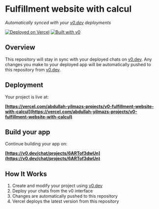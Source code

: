 # Fulfillment website with calcul

*Automatically synced with your [v0.dev](https://v0.dev) deployments*

[![Deployed on Vercel](https://img.shields.io/badge/Deployed%20on-Vercel-black?style=for-the-badge&logo=vercel)](https://vercel.com/abdullah-yilmazs-projects/v0-fulfillment-website-with-calcul)
[![Built with v0](https://img.shields.io/badge/Built%20with-v0.dev-black?style=for-the-badge)](https://v0.dev/chat/projects/6ARTof3dwUn)

## Overview

This repository will stay in sync with your deployed chats on [v0.dev](https://v0.dev).
Any changes you make to your deployed app will be automatically pushed to this repository from [v0.dev](https://v0.dev).

## Deployment

Your project is live at:

**[https://vercel.com/abdullah-yilmazs-projects/v0-fulfillment-website-with-calcul](https://vercel.com/abdullah-yilmazs-projects/v0-fulfillment-website-with-calcul)**

## Build your app

Continue building your app on:

**[https://v0.dev/chat/projects/6ARTof3dwUn](https://v0.dev/chat/projects/6ARTof3dwUn)**

## How It Works

1. Create and modify your project using [v0.dev](https://v0.dev)
2. Deploy your chats from the v0 interface
3. Changes are automatically pushed to this repository
4. Vercel deploys the latest version from this repository
